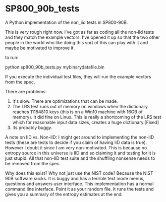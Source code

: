 # SP800_90b_tests
A Python implementation of the non_iid tests in SP800-90B. 

This is very rough right now. I've got as far as coding all the non-iid tests and they match the example vectors. I've opened it up so that the two other people in the world who like doing this sort of this can play with it and maybe be motivated to improve it.

to run:

python sp800_90b_tests.py mybinarydatafile.bin

If you execute the individual test files, they will run the example vectors from the spec.

There are problems:
1) It's slow. There are optimizations that can be made.
2) The LRS test runs out of memory on windows when the dictionary reaches 11184810 keys (this is on a Win10 machine with 16GB of memory). It did fine on Linux. This is really a shortcoming of the LRS test which for reasonable input data sizes, creates a huge dictionary.[Fixed]
3) Its probably buggy.

A note on IID vs. Non-IID:
I might get around to implementing the non-IID tests (these are tests to decide if you claim of having IID data is true). However I doubt it since I am very non-motivated. This is because no entropy source in this universe is IID and so claiming it and testing for it is just stupid. All that non-IID test suite and the shuffling nonsense needs to be removed from the spec.

Why does this exist? Why not just use the NIST code? 
Because the NIST 90B software sucks. It is buggy and has a terrible text mode menus, questions and answers user interface. This implementation has a normal command line interface. Point it as your random file. It runs the tests and gives you a summary of the entropy estimates at the end.
